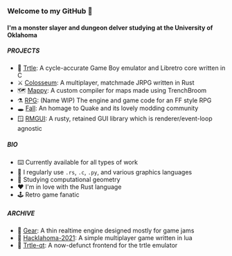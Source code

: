 ### Welcome to my GitHub 👋

#### I'm a monster slayer and dungeon delver studying at the University of Oklahoma

##### PROJECTS

- 🐢 [Trtle](https://github.com/chaynabors/trtle): A cycle-accurate Game Boy emulator and Libretro core written in C
- ⚔️ [Colosseum](https://github.com/chaynabors/colosseum): A multiplayer, matchmade JRPG written in Rust
- 🗺️ [Mappy](https://github.com/chaynabors/mappy): A custom compiler for maps made using TrenchBroom
- ⚗️ [RPG](https://github.com/chaynabors/rpg): (Name WIP) The engine and game code for an FF style RPG
- 🕳️ [Fall](https://github.com/chaynabors/fall): An homage to Quake and its lovely modding community
- 🪟 [RMGUI](https://github.com/chaynabors/gui): A rusty, retained GUI library which is renderer/event-loop agnostic

##### BIO

- ⌨️ Currently available for all types of work
- 📓 I regularly use `.rs`, `.c`, `.py`, and various graphics languages
- 🌱 Studying computational geometry
- ❤️ I'm in love with the Rust language
- 🕹️ Retro game fanatic

##### ARCHIVE

- 🧰 [Gear](https://github.com/chaynabors/gear): A thin realtime engine designed mostly for game jams
- 🚧 [Hacklahoma-2021](https://github.com/chaynabors/hacklahoma-2021): A simple multiplayer game written in lua
- 🐢 [Trtle-qt](https://github.com/chaynabors/trtle-qt): A now-defunct frontend for the trtle emulator
 
